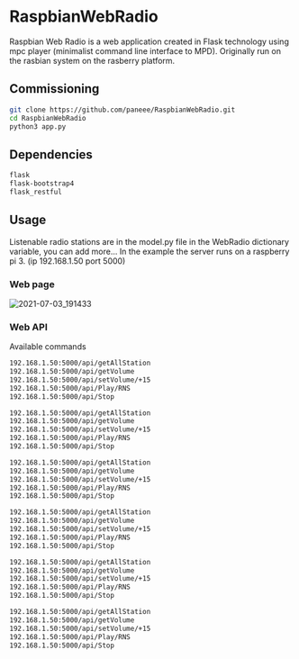 # RaspbianWebRadio

Raspbian Web Radio is a web application created in Flask technology using mpc player (minimalist command line interface to MPD). Originally run on the rasbian system on the rasberry platform. 


## Commissioning

```bash
git clone https://github.com/paneee/RaspbianWebRadio.git
cd RaspbianWebRadio
python3 app.py
```

## Dependencies

```bash
flask
flask-bootstrap4
flask_restful
```

## Usage

Listenable radio stations are in the model.py file in the WebRadio dictionary variable, you can add more...
In the example the server runs on a raspberry pi 3. (ip 192.168.1.50 port 5000)

### Web page

![2021-07-03_191433](https://user-images.githubusercontent.com/27755739/124363168-067cfb00-dc3a-11eb-96bb-debc0d124c9d.png)


### Web API

Available commands

```bash
192.168.1.50:5000/api/getAllStation
192.168.1.50:5000/api/getVolume
192.168.1.50:5000/api/setVolume/+15
192.168.1.50:5000/api/Play/RNS
192.168.1.50:5000/api/Stop
```

```bash
192.168.1.50:5000/api/getAllStation
192.168.1.50:5000/api/getVolume
192.168.1.50:5000/api/setVolume/+15
192.168.1.50:5000/api/Play/RNS
192.168.1.50:5000/api/Stop
```

```bash
192.168.1.50:5000/api/getAllStation
192.168.1.50:5000/api/getVolume
192.168.1.50:5000/api/setVolume/+15
192.168.1.50:5000/api/Play/RNS
192.168.1.50:5000/api/Stop
```

```bash
192.168.1.50:5000/api/getAllStation
192.168.1.50:5000/api/getVolume
192.168.1.50:5000/api/setVolume/+15
192.168.1.50:5000/api/Play/RNS
192.168.1.50:5000/api/Stop
```

```bash
192.168.1.50:5000/api/getAllStation
192.168.1.50:5000/api/getVolume
192.168.1.50:5000/api/setVolume/+15
192.168.1.50:5000/api/Play/RNS
192.168.1.50:5000/api/Stop
```

```bash
192.168.1.50:5000/api/getAllStation
192.168.1.50:5000/api/getVolume
192.168.1.50:5000/api/setVolume/+15
192.168.1.50:5000/api/Play/RNS
192.168.1.50:5000/api/Stop
```

